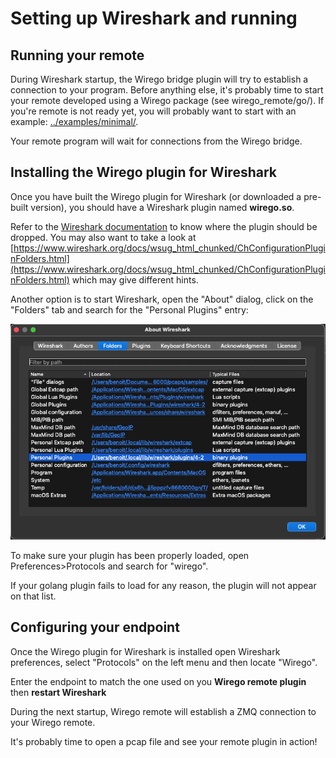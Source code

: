 # Setting up Wireshark and running


## Running your remote

During Wireshark startup, the Wirego bridge plugin will try to establish a connection to your program.
Before anything else, it's probably time to start your remote developed using a Wirego package (see wirego_remote/go/).
If you're remote is not ready yet, you will probably want to start with an example: [../examples/minimal/](../examples/minimal/).

Your remote program will wait for connections from the Wirego bridge.


## Installing the Wirego plugin for Wireshark

Once you have built the Wirego plugin for Wireshark (or downloaded a pre-built version), you should have a Wireshark plugin named __wirego.so__.

Refer to the [Wireshark documentation](https://www.wireshark.org/docs/wsug_html_chunked/ChPluginFolders.html) to know where the plugin should be dropped.
You may also want to take a look at [https://www.wireshark.org/docs/wsug_html_chunked/ChConfigurationPluginFolders.html](https://www.wireshark.org/docs/wsug_html_chunked/ChConfigurationPluginFolders.html) which may give different hints.

Another option is to start Wireshark, open the "About" dialog, click on the "Folders" tab and search for the "Personal Plugins" entry:

![About](./img/about.png)


To make sure your plugin has been properly loaded, open Preferences>Protocols and search for "wirego".

If your golang plugin fails to load for any reason, the plugin will not appear on that list.


## Configuring your endpoint

Once the Wirego plugin for Wireshark is installed open Wireshark preferences, select "Protocols" on the left menu and then locate "Wirego".

Enter the endpoint to match the one used on you **Wirego remote plugin** then **restart Wireshark**

During the next startup, Wirego remote will establish a ZMQ connection to your Wirego remote.

It's probably time to open a pcap file and see your remote plugin in action!